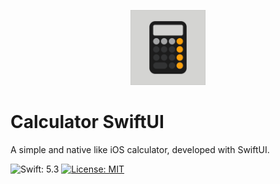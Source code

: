 <p align="center">
    <img src="https://github.com/hasancaslan/Calculator-SwiftUI/blob/master/Calculator/Resources/Assets.xcassets/AppIcon.appiconset/Icon.png" width=120>
</p>

# Calculator SwiftUI
 A simple and native like iOS calculator, developed with SwiftUI.

<img src="https://img.shields.io/badge/Swift-5.3-FFAC45.svg"
     alt="Swift: 5.3">
  <a href="https://github.com/hasancaslan/Calculator-SwiftUI/blob/master/LICENSE">
    <img src="https://img.shields.io/badge/License-MIT-lightgrey.svg"
         alt="License: MIT">
  </a>
